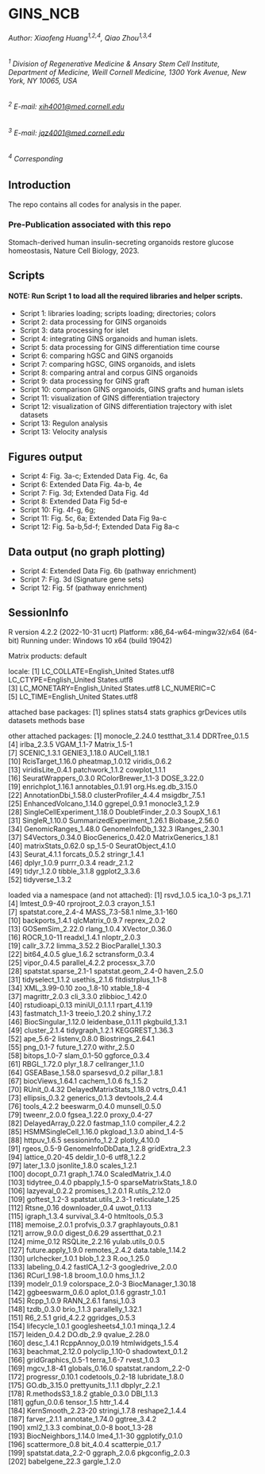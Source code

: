 # GINS_NCB

###### Author: Xiaofeng Huang<sup>1,2,4</sup>, Qiao Zhou<sup>1,3,4</sup>
###### <sup>1</sup> Division of Regenerative Medicine & Ansary Stem Cell Institute, Department of Medicine, Weill Cornell Medicine, 1300 York Avenue, New York, NY 10065, USA 
###### <sup>2</sup> E-mail: xih4001@med.cornell.edu
###### <sup>3</sup> E-mail: jqz4001@med.cornell.edu 
###### <sup>4</sup> Corresponding

## Introduction
The repo contains all codes for analysis in the paper.

### Pre-Publication associated with this repo
Stomach-derived human insulin-secreting organoids restore glucose homeostasis, Nature Cell Biology, 2023.

## Scripts
#### NOTE: Run Script 1 to load all the required libraries and helper scripts.
* Script 1: libraries loading; scripts loading; directories; colors
* Script 2: data processing for GINS organoids
* Script 3: data processing for islet
* Script 4: integrating GINS organoids and human islets.
* Script 5: data processing for GINS differentiation time course
* Script 6: comparing hGSC and GINS organoids
* Script 7: comparing hGSC, GINS organoids, and islets
* Script 8: comparing antral and corpus GINS organoids
* Script 9: data processing for GINS graft
* Script 10: comparison GINS organoids, GINS grafts and human islets
* Script 11: visualization of GINS differentiation trajectory
* Script 12: visualization of GINS differentiation trajectory with islet datasets
* Script 13: Regulon analysis
* Script 13: Velocity analysis

## Figures output
* Script 4: Fig. 3a-c; Extended Data Fig. 4c, 6a
* Script 6: Extended Data Fig. 4a-b, 4e 
* Script 7: Fig. 3d; Extended Data Fig. 4d
* Script 8: Extended Data Fig 5d-e
* Script 10: Fig. 4f-g, 6g; 
* Script 11: Fig. 5c, 6a; Extended Data Fig 9a-c
* Script 12: Fig. 5a-b,5d-f; Extended Data Fig 8a-c

## Data output (no graph plotting)
* Script 4: Extended Data Fig. 6b (pathway enrichment)
* Script 7: Fig. 3d (Signature gene sets)
* Script 12: Fig. 5f (pathway enrichment)

## SessionInfo 
R version 4.2.2 (2022-10-31 ucrt)
Platform: x86_64-w64-mingw32/x64 (64-bit)
Running under: Windows 10 x64 (build 19042)

Matrix products: default

locale:
[1] LC_COLLATE=English_United States.utf8  LC_CTYPE=English_United States.utf8   
[3] LC_MONETARY=English_United States.utf8 LC_NUMERIC=C                          
[5] LC_TIME=English_United States.utf8    

attached base packages:
[1] splines   stats4    stats     graphics  grDevices utils     datasets  methods   base     

other attached packages:
 [1] monocle_2.24.0              testthat_3.1.4              DDRTree_0.1.5              
 [4] irlba_2.3.5                 VGAM_1.1-7                  Matrix_1.5-1               
 [7] SCENIC_1.3.1                GENIE3_1.18.0               AUCell_1.18.1              
[10] RcisTarget_1.16.0           pheatmap_1.0.12             viridis_0.6.2              
[13] viridisLite_0.4.1           patchwork_1.1.2             cowplot_1.1.1              
[16] SeuratWrappers_0.3.0        RColorBrewer_1.1-3          DOSE_3.22.0                
[19] enrichplot_1.16.1           annotables_0.1.91           org.Hs.eg.db_3.15.0        
[22] AnnotationDbi_1.58.0        clusterProfiler_4.4.4       msigdbr_7.5.1              
[25] EnhancedVolcano_1.14.0      ggrepel_0.9.1               monocle3_1.2.9             
[28] SingleCellExperiment_1.18.0 DoubletFinder_2.0.3         SoupX_1.6.1                
[31] SingleR_1.10.0              SummarizedExperiment_1.26.1 Biobase_2.56.0             
[34] GenomicRanges_1.48.0        GenomeInfoDb_1.32.3         IRanges_2.30.1             
[37] S4Vectors_0.34.0            BiocGenerics_0.42.0         MatrixGenerics_1.8.1       
[40] matrixStats_0.62.0          sp_1.5-0                    SeuratObject_4.1.0         
[43] Seurat_4.1.1                forcats_0.5.2               stringr_1.4.1              
[46] dplyr_1.0.9                 purrr_0.3.4                 readr_2.1.2                
[49] tidyr_1.2.0                 tibble_3.1.8                ggplot2_3.3.6              
[52] tidyverse_1.3.2            

loaded via a namespace (and not attached):
  [1] rsvd_1.0.5                ica_1.0-3                 ps_1.7.1                 
  [4] lmtest_0.9-40             rprojroot_2.0.3           crayon_1.5.1             
  [7] spatstat.core_2.4-4       MASS_7.3-58.1             nlme_3.1-160             
 [10] backports_1.4.1           qlcMatrix_0.9.7           reprex_2.0.2             
 [13] GOSemSim_2.22.0           rlang_1.0.4               XVector_0.36.0           
 [16] ROCR_1.0-11               readxl_1.4.1              nloptr_2.0.3             
 [19] callr_3.7.2               limma_3.52.2              BiocParallel_1.30.3      
 [22] bit64_4.0.5               glue_1.6.2                sctransform_0.3.4        
 [25] vipor_0.4.5               parallel_4.2.2            processx_3.7.0           
 [28] spatstat.sparse_2.1-1     spatstat.geom_2.4-0       haven_2.5.0              
 [31] tidyselect_1.1.2          usethis_2.1.6             fitdistrplus_1.1-8       
 [34] XML_3.99-0.10             zoo_1.8-10                xtable_1.8-4             
 [37] magrittr_2.0.3            cli_3.3.0                 zlibbioc_1.42.0          
 [40] rstudioapi_0.13           miniUI_0.1.1.1            rpart_4.1.19             
 [43] fastmatch_1.1-3           treeio_1.20.2             shiny_1.7.2              
 [46] BiocSingular_1.12.0       leidenbase_0.1.11         pkgbuild_1.3.1           
 [49] cluster_2.1.4             tidygraph_1.2.1           KEGGREST_1.36.3          
 [52] ape_5.6-2                 listenv_0.8.0             Biostrings_2.64.1        
 [55] png_0.1-7                 future_1.27.0             withr_2.5.0              
 [58] bitops_1.0-7              slam_0.1-50               ggforce_0.3.4            
 [61] RBGL_1.72.0               plyr_1.8.7                cellranger_1.1.0         
 [64] GSEABase_1.58.0           sparsesvd_0.2             pillar_1.8.1             
 [67] biocViews_1.64.1          cachem_1.0.6              fs_1.5.2                 
 [70] RUnit_0.4.32              DelayedMatrixStats_1.18.0 vctrs_0.4.1              
 [73] ellipsis_0.3.2            generics_0.1.3            devtools_2.4.4           
 [76] tools_4.2.2               beeswarm_0.4.0            munsell_0.5.0            
 [79] tweenr_2.0.0              fgsea_1.22.0              proxy_0.4-27             
 [82] DelayedArray_0.22.0       fastmap_1.1.0             compiler_4.2.2           
 [85] HSMMSingleCell_1.16.0     pkgload_1.3.0             abind_1.4-5              
 [88] httpuv_1.6.5              sessioninfo_1.2.2         plotly_4.10.0            
 [91] rgeos_0.5-9               GenomeInfoDbData_1.2.8    gridExtra_2.3            
 [94] lattice_0.20-45           deldir_1.0-6              utf8_1.2.2               
 [97] later_1.3.0               jsonlite_1.8.0            scales_1.2.1             
[100] docopt_0.7.1              graph_1.74.0              ScaledMatrix_1.4.0       
[103] tidytree_0.4.0            pbapply_1.5-0             sparseMatrixStats_1.8.0  
[106] lazyeval_0.2.2            promises_1.2.0.1          R.utils_2.12.0           
[109] goftest_1.2-3             spatstat.utils_2.3-1      reticulate_1.25          
[112] Rtsne_0.16                downloader_0.4            uwot_0.1.13              
[115] igraph_1.3.4              survival_3.4-0            htmltools_0.5.3          
[118] memoise_2.0.1             profvis_0.3.7             graphlayouts_0.8.1       
[121] arrow_9.0.0               digest_0.6.29             assertthat_0.2.1         
[124] mime_0.12                 RSQLite_2.2.16            yulab.utils_0.0.5        
[127] future.apply_1.9.0        remotes_2.4.2             data.table_1.14.2        
[130] urlchecker_1.0.1          blob_1.2.3                R.oo_1.25.0              
[133] labeling_0.4.2            fastICA_1.2-3             googledrive_2.0.0        
[136] RCurl_1.98-1.8            broom_1.0.0               hms_1.1.2                
[139] modelr_0.1.9              colorspace_2.0-3          BiocManager_1.30.18      
[142] ggbeeswarm_0.6.0          aplot_0.1.6               ggrastr_1.0.1            
[145] Rcpp_1.0.9                RANN_2.6.1                fansi_1.0.3              
[148] tzdb_0.3.0                brio_1.1.3                parallelly_1.32.1        
[151] R6_2.5.1                  grid_4.2.2                ggridges_0.5.3           
[154] lifecycle_1.0.1           googlesheets4_1.0.1       minqa_1.2.4              
[157] leiden_0.4.2              DO.db_2.9                 qvalue_2.28.0            
[160] desc_1.4.1                RcppAnnoy_0.0.19          htmlwidgets_1.5.4        
[163] beachmat_2.12.0           polyclip_1.10-0           shadowtext_0.1.2         
[166] gridGraphics_0.5-1        terra_1.6-7               rvest_1.0.3              
[169] mgcv_1.8-41               globals_0.16.0            spatstat.random_2.2-0    
[172] progressr_0.10.1          codetools_0.2-18          lubridate_1.8.0          
[175] GO.db_3.15.0              prettyunits_1.1.1         dbplyr_2.2.1             
[178] R.methodsS3_1.8.2         gtable_0.3.0              DBI_1.1.3                
[181] ggfun_0.0.6               tensor_1.5                httr_1.4.4               
[184] KernSmooth_2.23-20        stringi_1.7.8             reshape2_1.4.4           
[187] farver_2.1.1              annotate_1.74.0           ggtree_3.4.2             
[190] xml2_1.3.3                combinat_0.0-8            boot_1.3-28              
[193] BiocNeighbors_1.14.0      lme4_1.1-30               ggplotify_0.1.0          
[196] scattermore_0.8           bit_4.0.4                 scatterpie_0.1.7         
[199] spatstat.data_2.2-0       ggraph_2.0.6              pkgconfig_2.0.3          
[202] babelgene_22.3            gargle_1.2.0      
